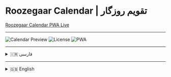 # Roozegaar Calendar | تقویم روزگار

<a href="https://roozegaar.github.io/roozegaar-calendar" target="_blank">Roozegaar Calendar PWA Live</a>

---

![Calendar Preview](https://img.shields.io/badge/Roozegaar-Calendar-blue)
![License](https://img.shields.io/badge/License-GNU-green)
![PWA](https://img.shields.io/badge/PWA-Ready-orange)

---

<details>
<summary>🇮🇷 فارسی</summary>

# تقویم روزگار

یک تقویم دو زبانه مدرن و واکنش‌گرا با قابلیت نمایش همزمان تقویم‌های شمسی (جلالی) و میلادی، مدیریت رویدادها و پشتیبانی از PWA.

## 🌟 ویژگی‌ها

### 📅 قابلیت‌های تقویم
- **نمایش موازی**: نمایش همزمان تقویم شمسی و میلادی در کنار هم  
- **قالب روز**: نمایش نام روز، نام ماه و تاریخ عددی در هر سلول  
- **تبدیل خودکار**: تبدیل خودکار تاریخ بین سیستم‌های شمسی و میلادی  
- **رویدادها**: افزودن، مشاهده و حذف رویدادها  
- **ناوبری**: حرکت بین ماه‌ها و سال‌ها با دکمه‌های مخصوص  

### 🎨 ویژگی‌های رابط کاربری
- **طراحی واکنش‌گرا**: سازگار با دسکتاپ، تبلت و موبایل  
- **تم تیره/روشن**: قابلیت تغییر بین حالت‌های تیره و روشن  
- **دو زبانه**: پشتیبانی از فارسی و انگلیسی  
- **Long Press**: افزودن رویداد با نگه داشتن روی روزها  
- **PWA**: قابلیت نصب به عنوان اپلیکیشن  

### 🔧 فناوری‌ها
- HTML5, CSS3, JavaScript (ES6+)  
- Service Workers برای PWA  
- Local Storage برای ذخیره رویدادها  
- CSS Grid و Flexbox برای Layout  

## 🚀 نصب و راه‌اندازی

### روش ۱: استفاده مستقیم
```bash
git clone https://github.com/username/Roozegaar Calendar.git
cd Roozegaar Calendar
open index.html
```

### روش ۲: استفاده به عنوان PWA
1. مرورگر را باز کنید و به آدرس `https://username.github.io/Roozegaar Calendar` بروید  
2. روی آیکون "نصب" در نوار آدرس کلیک کنید  
3. اپلیکیشن روی دستگاه شما نصب خواهد شد  

## 📁 ساختار پروژه
```
Roozegaar Calendar/
├── index.html
├── manifest.json
├── service-worker.js
├── icons/
│   ├── icon-72x72.png
│   ├── icon-192x192.png
│   └── icon-512x512.png
├── README.md
└── LICENSE
```

## 🛠️ استفاده
- **تغییر ماه**: دکمه‌های ماه قبل/بعد  
- **تغییر سال**: دکمه‌های سال قبل/بعد  
- **بازگشت به امروز**: دکمه "امروز"  

### افزودن رویداد
1. روی یک روز کلیک کرده و نگه دارید  
2. اطلاعات را وارد کنید  
3. روی "ذخیره" کلیک کنید  

### مشاهده رویدادها
- رویدادهای هر روز با نقطه آبی نمایش داده می‌شوند  

### تنظیمات
- **تم**: دکمه تیره/روشن  
- **زبان**: دکمه EN/FA  

## 🌍 پشتیبانی مرورگر
Chrome 60+ · Firefox 55+ · Safari 12+ · Edge 79+  

## 📱 پشتیبانی از PWA
- نصب روی دستگاه  
- عملکرد آفلاین  
- Push Notifications  
- اجرای مستقل  

## 🔧 توسعه‌دهنده
```javascript
const events = {
  'persian-1403-1-15': [
    { id: '123456789', title: 'جشن نوروز', description: 'آغاز سال نو شمسی', calendarType: 'persian' }
  ]
};
```

## 🤝 مشارکت
1. Fork  
2. Branch بسازید  
3. Commit کنید  
4. Push کنید  
5. Pull Request ارسال کنید  

## 📄 مجوز
GNU General Public License v3.0  

© 2025 Roozegaar Calendar  
توسعه یافته با ❤️ برای جامعه فارسی‌زبان  
MEHDIMYADI

</details>

---

<details>
<summary>🇬🇧 English</summary>

# Roozegaar Calendar

A modern, responsive dual-language calendar with simultaneous display of Persian (Jalali) and Gregorian calendars, event management, and PWA support.

## 🌟 Features

### 📅 Calendar Capabilities
- **Parallel Display**: Persian & Gregorian side by side  
- **Day Format**: Day name, month name, date number  
- **Auto Conversion**: Between Persian and Gregorian  
- **Events**: Add, view, and delete events  
- **Navigation**: Between months & years  

### 🎨 UI Features
- **Responsive Design** (desktop, tablet, mobile)  
- **Dark/Light Theme** toggle  
- **Bilingual** support (FA/EN)  
- **Long Press** to add event  
- **PWA** installable  

### 🔧 Technologies
- HTML5, CSS3, JavaScript (ES6+)  
- Service Workers  
- Local Storage  
- CSS Grid & Flexbox  

## 🚀 Installation

### Method 1
```bash
git clone https://github.com/username/Roozegaar Calendar.git
cd Roozegaar Calendar
open index.html
```

### Method 2 (PWA)
1. Go to `https://username.github.io/Roozegaar Calendar`  
2. Click **Install** in the browser  
3. Done ✅  

## 📁 Structure
```
Roozegaar Calendar/
├── index.html
├── manifest.json
├── service-worker.js
├── icons/
│   ├── icon-72x72.png
│   ├── icon-192x192.png
│   └── icon-512x512.png
├── README.md
└── LICENSE
```

## 🛠️ Usage
- **Change Month**: Prev/Next  
- **Change Year**: Prev/Next  
- **Today**: Go to current day  

### Add Event
Long press a day → Fill info → Save  

### View Events
Blue dot below day cell → Click for details  

### Settings
- **Theme**: Dark/Light toggle  
- **Language**: EN/FA toggle  

## 🌍 Browser Support
Chrome 60+ · Firefox 55+ · Safari 12+ · Edge 79+  

## 📱 PWA Support
- Installable  
- Offline mode  
- Push Notifications  
- Standalone execution  

## 🔧 Development
```javascript
const events = {
  'persian-1403-1-15': [
    { id: '123456789', title: 'Nowruz Celebration', description: 'Start of Persian New Year', calendarType: 'persian' }
  ]
};
```

## 🤝 Contributing
1. Fork  
2. Create Branch  
3. Commit  
4. Push  
5. PR  

## 📄 License
GNU GPL v3.0  

© 2025 Roozegaar Calendar  
Developed with ❤️ for the Persian-speaking community  
MEHDIMYADI
</details>
